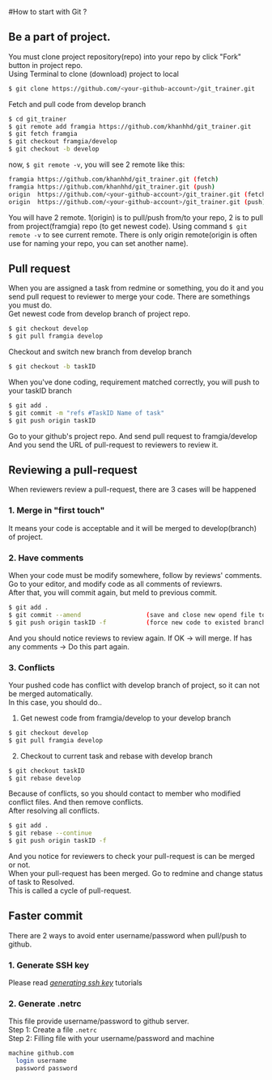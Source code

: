 #How to start with Git ?
## Be a part of project.
You must clone project repository(repo) into your repo by click "Fork" button in project repo.<br/>
Using Terminal to clone (download) project to local

```sh
$ git clone https://github.com/<your-github-account>/git_trainer.git
```
Fetch and pull code from develop branch

```sh
$ cd git_trainer
$ git remote add framgia https://github.com/khanhhd/git_trainer.git
$ git fetch framgia
$ git checkout framgia/develop
$ git checkout -b develop
```
now, `$ git remote -v`, you will see 2 remote like this:

```sh
framgia https://github.com/khanhhd/git_trainer.git (fetch)
framgia https://github.com/khanhhd/git_trainer.git (push)
origin  https://github.com/<your-github-account>/git_trainer.git (fetch)
origin  https://github.com/<your-github-account>/git_trainer.git (push)
```


You will have 2 remote. 1(origin) is to pull/push from/to your repo, 2 is to pull from project(framgia)
repo (to get newest code).
Using command `$ git remote -v` to see current remote. There is only origin remote(origin is often 
use for naming your repo, you can set another name).


## Pull request
When you are assigned a task from redmine or something, you do it and you send pull request to reviewer to merge your code.
There are somethings you must do.<br/>
 Get newest code from develop branch of project repo.

```sh
$ git checkout develop
$ git pull framgia develop
```
 Checkout and switch new branch from develop branch

```sh
$ git checkout -b taskID
```
 When you've done coding, requirement matched correctly, you will push to your taskID branch

```sh
$ git add .
$ git commit -m "refs #TaskID Name of task"
$ git push origin taskID
```
 Go to your github's project repo. And send pull request to framgia/develop<br/>
 And you send the URL of pull-request to reviewers to review it.

## Reviewing a pull-request
When reviewers review a pull-request, there are 3 cases will be happened
### 1. Merge in "first touch"
It means your code is acceptable and it will be merged to develop(branch) of project.
### 2. Have comments
When your code must be modify somewhere, follow by reviews' comments.<br/>
Go to your editor, and modify code as all comments of reviewrs. <br/>
After that, you will commit again, but meld to previous commit.

```sh
$ git add .
$ git commit --amend                  (save and close new opend file to edit.)
$ git push origin taskID -f           (force new code to existed branch)
```
And you should notice reviews to review again. If OK -> will merge. If has any comments -> Do this part again.
### 3. Conflicts
Your pushed code has conflict with develop branch of project, so it can not be merged automatically.<br/>
In this case, you should do..
1. Get newest code from framgia/develop to your develop branch

```sh
$ git checkout develop
$ git pull framgia develop
```
2. Checkout to current task and rebase with develop branch

```sh
$ git checkout taskID
$ git rebase develop
```
Because of conflicts, so you should contact to member who modified conflict files. And then remove conflicts. <br/>
After resolving all conflicts.

```sh
$ git add . 
$ git rebase --continue
$ git push origin taskID -f
```

And you notice for reviewers to check your pull-request is can be merged or not.<br/>
When your pull-request has been merged. Go to redmine and change status of task to Resolved.<br/>
This is called a cycle of pull-request.

## Faster commit
There are 2 ways to avoid enter username/password when pull/push to github.
### 1. Generate SSH key
Please read [*generating ssh key*](https://help.github.com/articles/generating-ssh-keys) tutorials
### 2. Generate .netrc
This file provide username/password to github server.<br/>
Step 1: Create a file `.netrc`<br/>
Step 2: Filling file with your username/password and machine

```sh
machine github.com
  login username
  password password
```


